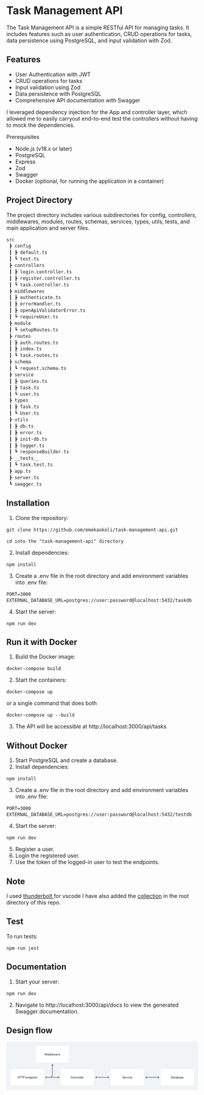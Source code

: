 # Task Management API
The Task Management API is a simple RESTful API for managing tasks. It includes features such as user authentication, CRUD operations for tasks, data persistence using PostgreSQL, and input validation with Zod.

## Features
- User Authentication with JWT
- CRUD operations for tasks
- Input validation using Zod
- Data persistence with PostgreSQL
- Comprehensive API documentation with Swagger

I leveraged dependency injection for the App and controller layer, which allowed me to easily carryout end-to-end test the controllers without having to mock the dependencies.

Prerequisites
- Node.js (v18.x or later)
- PostgreSQL
- Express
- Zod
- Swagger
- Docker (optional, for running the application in a container)

## Project Directory
The project directory includes various subdirectories for config, controllers, middlewares, modules, routes, schemas, services, types, utils, tests, and main application and server files.

```bash
src
 ┣ config
 ┃ ┣ default.ts
 ┃ ┗ test.ts
 ┣ controllers
 ┃ ┣ login.controller.ts
 ┃ ┣ register.controller.ts
 ┃ ┗ task.controller.ts
 ┣ middlewares
 ┃ ┣ authenticate.ts
 ┃ ┣ errorHandler.ts
 ┃ ┣ openApiValidatorError.ts
 ┃ ┗ requireUser.ts
 ┣ module
 ┃ ┗ setupRoutes.ts
 ┣ routes
 ┃ ┣ auth.routes.ts
 ┃ ┣ index.ts
 ┃ ┗ task.routes.ts
 ┣ schema
 ┃ ┗ request.schema.ts
 ┣ service
 ┃ ┣ queries.ts
 ┃ ┣ task.ts
 ┃ ┗ user.ts
 ┣ types
 ┃ ┣ Task.ts
 ┃ ┗ User.ts
 ┣ utils
 ┃ ┣ db.ts
 ┃ ┣ error.ts
 ┃ ┣ init-db.ts
 ┃ ┣ logger.ts
 ┃ ┗ responseBuilder.ts
 ┣ __tests__
 ┃ ┗ task.test.ts
 ┣ app.ts
 ┣ server.ts
 ┗ swagger.ts
```

## Installation
1. Clone the repository:
```
git clone https://github.com/emekaokoli/task-management-api.git
```
```
cd into the "task-management-api" directory

```
2. Install dependencies:
```
npm install
```
3. Create a .env file in the root directory and add environment variables into .env file:
```
PORT=3000
EXTERNAL_DATABASE_URL=postgres://user:password@localhost:5432/taskdb
```
4. Start the server:
```
npm run dev
```

## Run it with Docker
1. Build the Docker image:
```
docker-compose build
```
2. Start the containers:
```
docker-compose up
```
or a single command that does both
```
docker-compose up --build
```
3. The API will be accessible at http://localhost:3000/api/tasks

## Without Docker
1. Start PostgreSQL and create a database.
2. Install dependencies:
```
npm install
```
3. Create a .env file in the root directory and add environment variables into .env file:
```
PORT=3000
EXTERNAL_DATABASE_URL=postgres://user:password@localhost:5432/testdb
```
4. Start the server:
```
npm run dev
```
5. Register a user.
6. Login the registered user.
7. Use the token of the logged-in user to test the endpoints.

## Note
I used [thunderbolt ](https://marketplace.visualstudio.com/items?itemName=rangav.vscode-thunder-client) for vscode I have also added the [collection](./thunder-collection_niyo_group.json) in the root directory of this repo.

## Test
To run tests:
```
npm run jest
```

## Documentation
1. Start your server:
```
npm run dev
```
2. Navigate to http://localhost:3000/api/docs to view the generated Swagger documentation.


## Design flow

![](./diagrams/data-flow.png)